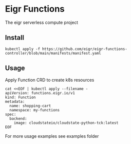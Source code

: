 # Eigr Functions

The eigr serverless compute project

## Install

```shell
kubectl apply -f https://github.com/eigr/eigr-functions-controller/blob/main/manifests/manifest.yaml
```

## Usage

Apply Function CRD to create k8s resources

```shell
cat <<EOF | kubectl apply --filename -
apiVersion: functions.eigr.io/v1
kind: Function
metadata:
  name: shopping-cart 
  namespace: my-functions
spec:
  backend:
    image: cloudstateio/cloudstate-python-tck:latest
EOF
```

For more usage examples see examples folder